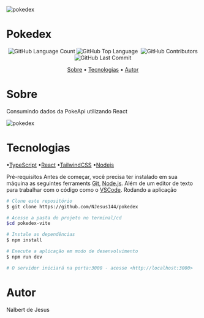 

![pokedex](https://user-images.githubusercontent.com/94402903/173207150-e90ed556-df54-460f-9fe2-63d14f86e9ac.png)
<h1>Pokedex</h1>
<p align="center">
<img alt="GitHub Language Count" src="https://img.shields.io/github/languages/count/NJesus144/pokedex" />
<img alt="GitHub Top Language" src="https://img.shields.io/github/languages/top/NJesus144/pokedex" />
<img alt="" src="https://img.shields.io/github/repo-size/NJesus144/pokedex" />
<img alt="GitHub Contributors" src="https://img.shields.io/github/contributors/NJesus144/pokedex" />
<img alt="GitHub Last Commit" src="https://img.shields.io/github/last-commit/NJesus144/pokedex" />
</p>

<p align = "center">
<a href="#sobre">Sobre</a> •
<a href="#tecnologias">Tecnologias</a> •
<a href="#autor">Autor</a>
</p>

# Sobre
<p>Consumindo dados da PokeApi utilizando React</p>

![pokedex](https://user-images.githubusercontent.com/94402903/173207422-7fe00014-1300-4c1d-acfb-18cabc7d0441.gif)


# Tecnologias
•[TypeScript](https://www.typescriptlang.org/)
•[React](https://pt-br.reactjs.org/)
•[TailwindCSS](https://tailwindcss.com/)
•[Nodejs](https://node.js.org/en)

Pré-requisitos
Antes de começar, você precisa ter instalado em sua máquina as seguintes ferraments [Git](https://git-scm.com), [Node.js](https://node.js.org/en). Além de um editor de texto para trabalhar com o código como o [VSCode](https://code.visualstudio.com/).
Rodando a aplicação

```bash
# Clone este repositório
$ git clone https://github.com/NJesus144/pokedex

# Acesse a pasta do projeto no terminal/cd
$cd pokedex-vite

# Instale as dependências
$ npm install

# Execute a aplicação em modo de desenvolvimento
$ npm run dev

# O servidor iniciará na porta:3000 - acesse <http://localhost:3000>
```

# Autor

<p>Nalbert de Jesus </p>
